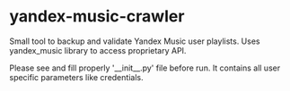 # yandex-music-crawler
Small tool to backup and validate Yandex Music user playlists.
Uses yandex_music library to access proprietary API.

Please see and fill properly '\_\_init\_\_.py' file before run. 
It contains all user specific parameters like credentials.
